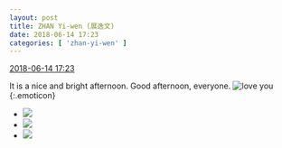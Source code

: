 ```yaml
---
layout: post
title: ZHAN Yi-wen (展逸文)
date: 2018-06-14 17:23
categories: [ 'zhan-yi-wen' ]
---
```


<div class="weibo-info">
  <a href="https://weibo.com/6108090526/GllblnM8i">2018-06-14 17:23</a>
</div>

It is a nice and bright afternoon. Good afternoon, everyone. ![love you](https://img.t.sinajs.cn/t4/appstyle/expression/ext/normal/f6/2018new_aini_org.png){:.emoticon}

<!-- more -->

<ul class="weibo-pic-list-1">
  <li class="weibo-pic">
    <a href="//wx1.sinaimg.cn/mw690/006FmVn8ly1fsatzn2omkj33402c0u0x.jpg"><img src="//wx1.sinaimg.cn/thumb150/006FmVn8ly1fsatzn2omkj33402c0u0x.jpg"/></a>
  </li>
  <li class="weibo-pic">
    <a href="//wx2.sinaimg.cn/mw690/006FmVn8ly1fsatzwug8ij31hf1z4ndc.jpg"><img src="//wx2.sinaimg.cn/thumb150/006FmVn8ly1fsatzwug8ij31hf1z4ndc.jpg"/></a>
  </li>
  <li class="weibo-pic">
    <a href="//wx1.sinaimg.cn/mw690/006FmVn8ly1fsatzypbusj33402c04qp.jpg"><img src="//wx1.sinaimg.cn/thumb150/006FmVn8ly1fsatzypbusj33402c04qp.jpg"/></a>
  </li>
</ul>
